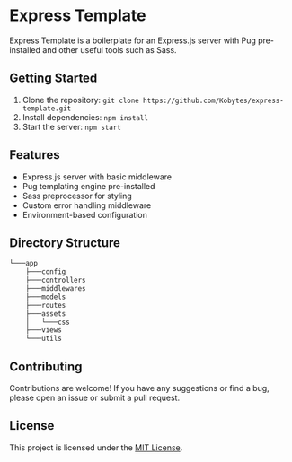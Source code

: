 # Express Template

Express Template is a boilerplate for an Express.js server with Pug pre-installed and other useful tools such as Sass.

## Getting Started

1.  Clone the repository: `git clone https://github.com/Kobytes/express-template.git`
2.  Install dependencies: `npm install`
3.  Start the server: `npm start`

## Features

-   Express.js server with basic middleware
-   Pug templating engine pre-installed
-   Sass preprocessor for styling
-   Custom error handling middleware
-   Environment-based configuration

## Directory Structure

```bash
└───app
    ├───config
    ├───controllers
    ├───middlewares
    ├───models
    ├───routes
    ├───assets
    │   └───css
    ├───views
    └───utils
```

## Contributing

Contributions are welcome! If you have any suggestions or find a bug, please open an issue or submit a pull request.

## License

This project is licensed under the [MIT License](https://opensource.org/licenses/MIT).
